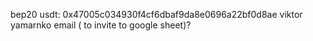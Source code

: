 bep20 usdt: 0x47005c034930f4cf6dbaf9da8e0696a22bf0d8ae
viktor yamarnko email ( to invite to google sheet)?

